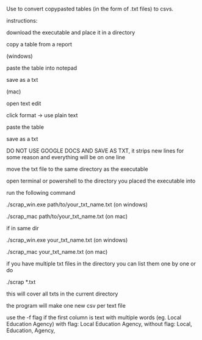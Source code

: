 Use to convert copypasted tables (in the form of .txt files) to csvs.

instructions:

download the executable and place it in a directory

copy a table from a report

(windows)

paste the table into notepad

save as a txt

(mac)

open text edit

click format -> use plain text

paste the table

save as a txt


DO NOT USE GOOGLE DOCS AND SAVE AS TXT, it strips new lines for some reason and everything will be on one line


move the txt file to the same directory as the executable

open terminal or powershell to the directory you placed the executable into 

run the following command

./scrap_win.exe path/to/your_txt_name.txt (on windows)

./scrap_mac path/to/your_txt_name.txt (on mac)

if in same dir

./scrap_win.exe your_txt_name.txt (on windows)

./scrap_mac your_txt_name.txt (on mac)

if you have multiple txt files in the directory you can list them one by one or do

./scrap *.txt

this will cover all txts in the current directory

the program will make one new csv per text file

use the -f flag if the first column is text with multiple words (eg. Local Education Agency)
with flag: Local Education Agency, 
without flag: Local, Education, Agency,
